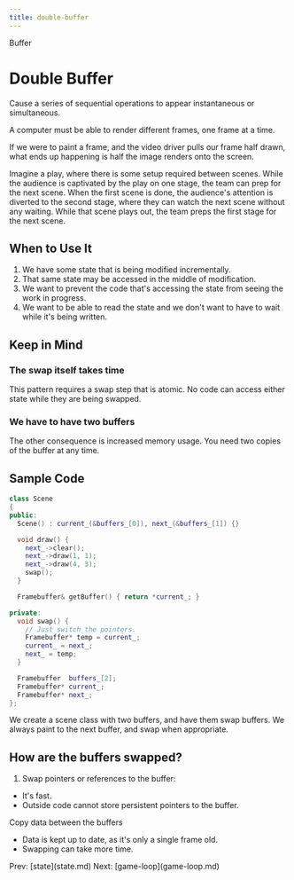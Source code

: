 ```yaml
---
title: double-buffer
---
```


Buffer

# Double Buffer

Cause a series of sequential operations to appear instantaneous or
simultaneous.

A computer must be able to render different frames, one frame at a time.

If we were to paint a frame, and the video driver pulls our frame half
drawn, what ends up happening is half the image renders onto the screen.

Imagine a play, where there is some setup required between scenes. While
the audience is captivated by the play on one stage, the team can prep
for the next scene. When the first scene is done, the audience\'s
attention is diverted to the second stage, where they can watch the next
scene without any waiting. While that scene plays out, the team preps
the first stage for the next scene.

## When to Use It

1.  We have some state that is being modified incrementally.
2.  That same state may be accessed in the middle of modification.
3.  We want to prevent the code that's accessing the state from seeing
    the work in progress.
4.  We want to be able to read the state and we don't want to have to
    wait while it's being written.

## Keep in Mind

### The swap itself takes time

This pattern requires a swap step that is atomic. No code can access
either state while they are being swapped.

### We have to have two buffers

The other consequence is increased memory usage. You need two copies of
the buffer at any time.

## Sample Code

```cpp
class Scene
{
public:
  Scene() : current_(&buffers_[0]), next_(&buffers_[1]) {}

  void draw() {
    next_->clear();
    next_->draw(1, 1);
    next_->draw(4, 3);
    swap();
  }

  Framebuffer& getBuffer() { return *current_; }

private:
  void swap() {
    // Just switch the pointers.
    Framebuffer* temp = current_;
    current_ = next_;
    next_ = temp;
  }

  Framebuffer  buffers_[2];
  Framebuffer* current_;
  Framebuffer* next_;
};
```

We create a scene class with two buffers, and have them swap buffers. We
always paint to the next buffer, and swap when appropriate.

## How are the buffers swapped?

1.  Swap pointers or references to the buffer:

- It\'s fast.
- Outside code cannot store persistent pointers to the buffer.

Copy data between the buffers

- Data is kept up to date, as it\'s only a single frame old.
- Swapping can take more time.

Prev: \[state](state.md) Next:
\[game-loop](game-loop.md)
